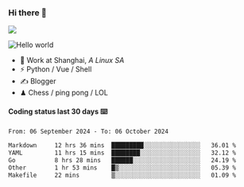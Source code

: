 ### Hi there 👋
![](https://komarev.com/ghpvc/?username=Xuhandsome)


<img src="https://github-readme-stats.vercel.app/api?username=XuHandsome&show_icons=true&theme=merko" alt="Hello world">

<br/>

- 🍻  Work at Shanghai, _A Linux SA_
- ⚡  Python / Vue / Shell
- ✍️  Blogger
- ♟  Chess / ping pong / LOL

#### Coding status last 30 days ⌨️

<!--START_SECTION:waka-->

```txt
From: 06 September 2024 - To: 06 October 2024

Markdown     12 hrs 36 mins  █████████░░░░░░░░░░░░░░░░   36.01 %
YAML         11 hrs 15 mins  ████████░░░░░░░░░░░░░░░░░   32.12 %
Go           8 hrs 28 mins   ██████░░░░░░░░░░░░░░░░░░░   24.19 %
Other        1 hr 53 mins    █▒░░░░░░░░░░░░░░░░░░░░░░░   05.39 %
Makefile     22 mins         ▒░░░░░░░░░░░░░░░░░░░░░░░░   01.09 %
```

<!--END_SECTION:waka-->
